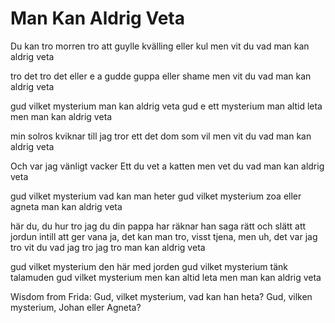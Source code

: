 # Man Kan Aldrig Veta

Du kan tro
morren tro
att guylle kvälling eller kul
men vit du vad
man kan aldrig veta

tro det
tro det 
eller e
a gudde guppa
eller shame
men vit du vad
man kan aldrig veta

gud vilket mysterium
man kan aldrig veta
gud e ett mysterium
man altid leta
men man kan aldrig veta

min solros kviknar till
jag tror ett det dom som vil
men vit du vad
man kan aldrig veta

Och var jag vänligt vacker
Ett du vet a katten
men vet du vad
man kan aldrig veta

gud vilket mysterium
vad kan man heter
gud vilket mysterium
zoa eller agneta
man kan aldrig veta

här du, du
hur tro jag du din pappa
har räknar han saga
rätt och slätt 
att jordun intill att ger vana
ja, det kan man tro,
visst
tjena,
men uh, det var jag tro
vit du vad jag tro
jag tro 
man kan aldrig veta

gud vilket mysterium
den här med jorden
gud vilket mysterium
tänk talamuden
gud vilket mysterium
men kan altid leta
men man kan aldrig veta

Wisdom from Frida:
Gud, vilket mysterium, vad kan han heta?
Gud, vilken mysterium, Johan eller Agneta?

